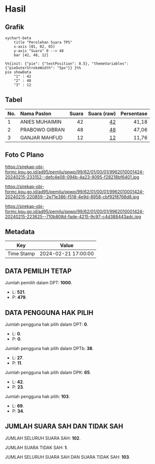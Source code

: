 # Hasil

## Grafik

```mermaid
xychart-beta
    title "Perolehan Suara TPS"
    x-axis [01, 02, 03]
    y-axis "Suara" 0 --> 48
    bar [42, 48, 12]
```

```mermaid
%%{init: {"pie": {"textPosition": 0.5}, "themeVariables": {"pieOuterStrokeWidth": "5px"}} }%%
pie showData
    "1" : 42
    "2" : 48
    "3" : 12
```

## Tabel

| No. | Nama Paslon    | Suara | Suara (raw) | Persentase |
|:--- |:-------------- | -----:| -----------:| ----------:|
| 1   | ANIES MUHAIMIN | 42    | [42][p-1]   | 41,18      |
| 2   | PRABOWO GIBRAN | 48    | [48][p-2]   | 47,06      |
| 3   | GANJAR MAHFUD  | 12    | [12][p-3]   | 11,76      |


[p-1]: https://github.com/gigit-pemilu/pemilu-2024-99-luar-negeri/blob/main/pilpres/hitung-suara/sub/99-luar-negeri/sub/62-kuala-lumpur-malaysia/sub/01-kuala-lumpur-malaysia/sub/0001-kuala-lumpur-malaysia/sub/424-tps-111/sub/paslon-1.txt
[p-2]: https://github.com/gigit-pemilu/pemilu-2024-99-luar-negeri/blob/main/pilpres/hitung-suara/sub/99-luar-negeri/sub/62-kuala-lumpur-malaysia/sub/01-kuala-lumpur-malaysia/sub/0001-kuala-lumpur-malaysia/sub/424-tps-111/sub/paslon-2.txt
[p-3]: https://github.com/gigit-pemilu/pemilu-2024-99-luar-negeri/blob/main/pilpres/hitung-suara/sub/99-luar-negeri/sub/62-kuala-lumpur-malaysia/sub/01-kuala-lumpur-malaysia/sub/0001-kuala-lumpur-malaysia/sub/424-tps-111/sub/paslon-3.txt

## Foto C Plano

https://sirekap-obj-formc.kpu.go.id/ad95/pemilu/ppwp/99/62/01/00/01/9962010001424-20240215-233152--defc4e08-094b-4a23-8095-f28218bf6401.jpg

https://sirekap-obj-formc.kpu.go.id/ad95/pemilu/ppwp/99/62/01/00/01/9962010001424-20240215-220859--2e71e386-f518-4e9d-8958-cbf92f8768d8.jpg

https://sirekap-obj-formc.kpu.go.id/ad95/pemilu/ppwp/99/62/01/00/01/9962010001424-20240215-223625--710b808d-fade-4215-9c97-c4d388443adc.jpg


## Metadata

| Key        | Value               |
| ---------- | ------------------- |
| Time Stamp | 2024-02-21 17:00:00 |


## DATA PEMILIH TETAP

Jumlah pemilih dalam DPT: **1000**.
 * L: **521**.
 * P: **479**.

## DATA PENGGUNA HAK PILIH

Jumlah pengguna hak pilih dalam DPT: **0**.
 * L: **0**.
 * P: **0**.

Jumlah pengguna hak pilih dalam DPTb: **38**.
 * L: **27**.
 * P: **11**.

Jumlah pengguna hak pilih dalam DPK: **65**.
 * L: **42**.
 * P: **23**.

Jumlah pengguna hak pilih: **103**.
 * L: **69**.
 * P: **34**.

## JUMLAH SUARA SAH DAN TIDAK SAH

JUMLAH SELURUH SUARA SAH: **102**.

JUMLAH SUARA TIDAK SAH: **1**.

JUMLAH SELURUH SUARA SAH DAN SUARA TIDAK SAH: **103**.


